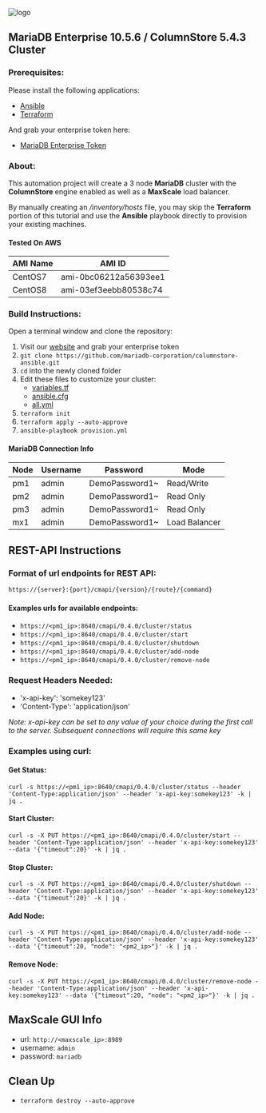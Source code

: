 ![logo](https://raw.githubusercontent.com/mariadb-corporation/mariadb-community-columnstore-docker/master/MDB-HLogo_RGB.jpg)

## MariaDB Enterprise 10.5.6 / ColumnStore 5.4.3 Cluster

### Prerequisites:

Please install the following applications:

*   [Ansible](https://docs.ansible.com/ansible/latest/installation_guide/intro_installation.html)
*   [Terraform](https://www.terraform.io)

And grab your enterprise token here:

*   [MariaDB Enterprise Token](https://customers.mariadb.com/downloads/token/)

### About:

This automation project will create a 3 node **MariaDB** cluster with the **ColumnStore** engine enabled as well as a **MaxScale** load balancer.

By manually creating an */inventory/hosts* file, you may skip the **Terraform** portion of this tutorial and use the **Ansible** playbook directly to provision your existing machines.

#### Tested On AWS
AMI Name|AMI ID
---|---
CentOS7|ami-0bc06212a56393ee1|
CentOS8|ami-03ef3eebb80538c74|

### Build Instructions:

Open a terminal window and clone the repository:

1.  Visit our [website](https://customers.mariadb.com/downloads/token/) and grab your enterprise token
2.  `git clone https://github.com/mariadb-corporation/columnstore-ansible.git`
3.  `cd` into the newly cloned folder
4.  Edit these files to customize your cluster:
    *   [variables.tf](variables.tf)
    *   [ansible.cfg](ansible.cfg)
    *   [all.yml](/inventory/group_vars/all.yml)
5.  `terraform init`
6.  `terraform apply --auto-approve`
7.  `ansible-playbook provision.yml`

#### MariaDB Connection Info
Node|Username|Password|Mode
---|---|---|---
pm1|admin|DemoPassword1~|Read/Write|
pm2|admin|DemoPassword1~|Read Only|
pm3|admin|DemoPassword1~|Read Only|
mx1|admin|DemoPassword1~|Load Balancer|

## REST-API Instructions

### Format of url endpoints for REST API:

```perl
https://{server}:{port}/cmapi/{version}/{route}/{command}
```

#### Examples urls for available endpoints:

*   `https://<pm1_ip>:8640/cmapi/0.4.0/cluster/status`
*   `https://<pm1_ip>:8640/cmapi/0.4.0/cluster/start`
*   `https://<pm1_ip>:8640/cmapi/0.4.0/cluster/shutdown`
*   `https://<pm1_ip>:8640/cmapi/0.4.0/cluster/add-node`
*   `https://<pm1_ip>:8640/cmapi/0.4.0/cluster/remove-node`

### Request Headers Needed:

*   'x-api-key': 'somekey123'
*   'Content-Type': 'application/json'

*Note: x-api-key can be set to any value of your choice during the first call to the server. Subsequent connections will require this same key*

### Examples using curl:

#### Get Status:
```
curl -s https://<pm1_ip>:8640/cmapi/0.4.0/cluster/status --header 'Content-Type:application/json' --header 'x-api-key:somekey123' -k | jq .
```
#### Start Cluster:
```
curl -s -X PUT https://<pm1_ip>:8640/cmapi/0.4.0/cluster/start --header 'Content-Type:application/json' --header 'x-api-key:somekey123' --data '{"timeout":20}' -k | jq .
```
#### Stop Cluster:
```
curl -s -X PUT https://<pm1_ip>:8640/cmapi/0.4.0/cluster/shutdown --header 'Content-Type:application/json' --header 'x-api-key:somekey123' --data '{"timeout":20}' -k | jq .
```
#### Add Node:
```
curl -s -X PUT https://<pm1_ip>:8640/cmapi/0.4.0/cluster/add-node --header 'Content-Type:application/json' --header 'x-api-key:somekey123' --data '{"timeout":20, "node": "<pm2_ip>"}' -k | jq .
```
#### Remove Node:
```
curl -s -X PUT https://<pm1_ip>:8640/cmapi/0.4.0/cluster/remove-node --header 'Content-Type:application/json' --header 'x-api-key:somekey123' --data '{"timeout":20, "node": "<pm2_ip>"}' -k | jq .
```

## MaxScale GUI Info

*   url: `http://<maxscale_ip>:8989`
*   username: `admin`
*   password: `mariadb`


## Clean Up

*   `terraform destroy --auto-approve`
